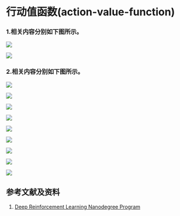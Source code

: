 # 行动值函数(action-value-function)

### 1.相关内容分别如下图所示。

![](/images/强化学习/马尔可夫链/行动值函数(action-value-function)/action_value_function.jpg)

![](/images/强化学习/马尔可夫链/行动值函数(action-value-function)/optimal_action_value_function.jpg)

### 2.相关内容分别如下图所示。

![](/images/强化学习/马尔可夫链/行动值函数(action-value-function)/action_value_function00.png)

![](/images/强化学习/马尔可夫链/行动值函数(action-value-function)/action_value_function01.jpg)

![](/images/强化学习/马尔可夫链/行动值函数(action-value-function)/action_value_function02.jpg)

![](/images/强化学习/马尔可夫链/行动值函数(action-value-function)/action_value_function03.jpg)

![](/images/强化学习/马尔可夫链/行动值函数(action-value-function)/action_value_function04.jpg)

![](/images/强化学习/马尔可夫链/行动值函数(action-value-function)/action_value_function05.jpg)

![](/images/强化学习/马尔可夫链/行动值函数(action-value-function)/action_value_function06.jpg)

![](/images/强化学习/马尔可夫链/行动值函数(action-value-function)/action_value_function07.jpg)

![](/images/强化学习/马尔可夫链/行动值函数(action-value-function)/action_value_function08.jpg)

## 参考文献及资料

1. [Deep Reinforcement Learning Nanodegree Program](https://www.udacity.com/course/deep-reinforcement-learning-nanodegree--nd893)